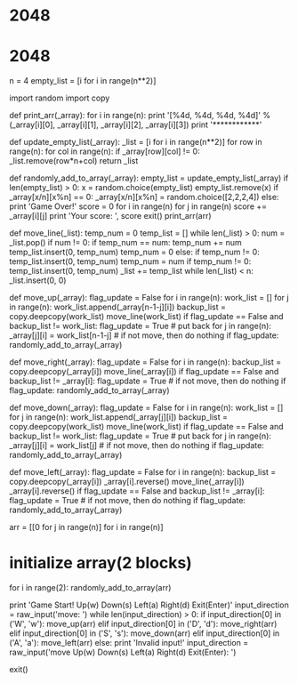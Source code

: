# 2048
# 2048
n = 4
empty_list = [i for i in range(n**2)]

import random
import copy

def print_arr(_array):
    for i in range(n):
        print '[%4d, %4d, %4d, %4d]' %(_array[i][0], _array[i][1], _array[i][2], _array[i][3])
    print '************'

def update_empty_list(_array):
    _list = [i for i in range(n**2)]
    for row in range(n):
        for col in range(n):
            if _array[row][col] != 0:
                _list.remove(row*n+col)
    return _list

def randomly_add_to_array(_array):
    empty_list = update_empty_list(_array)
    if len(empty_list) > 0:
        x = random.choice(empty_list)
        empty_list.remove(x)
        if _array[x/n][x%n] == 0:
            _array[x/n][x%n] = random.choice([2,2,2,4])
    else:
        print 'Game Over!'
        score = 0
        for i in range(n)
            for j in range(n)
                score += _array[i][j]
        print 'Your score: ', score
        exit()
    print_arr(arr)

def move_line(_list):
    temp_num = 0
    temp_list = []
    while len(_list) > 0:
        num = _list.pop()
        if num != 0:
            if temp_num == num:
                temp_num += num
                temp_list.insert(0, temp_num)
                temp_num = 0
            else:
                if temp_num != 0:
                    temp_list.insert(0, temp_num)
                temp_num = num
    if temp_num != 0:
        temp_list.insert(0, temp_num)
    _list += temp_list
    while len(_list) < n:
        _list.insert(0, 0)

def move_up(_array):
    flag_update = False
    for i in range(n):
        work_list = []
        for j in range(n):
            work_list.append(_array[n-1-j][i])
        backup_list = copy.deepcopy(work_list)
        move_line(work_list)
        if flag_update == False and backup_list != work_list:
            flag_update = True
        # put back
        for j in range(n):
            _array[j][i] = work_list[n-1-j]
    # if not move, then do nothing
    if flag_update:
        randomly_add_to_array(_array)

def move_right(_array):
    flag_update = False
    for i in range(n):
        backup_list = copy.deepcopy(_array[i])
        move_line(_array[i])
        if flag_update == False and backup_list != _array[i]:
            flag_update = True
    # if not move, then do nothing
    if flag_update:
        randomly_add_to_array(_array)
        
def move_down(_array):
    flag_update = False
    for i in range(n):
        work_list = []
        for j in range(n):
            work_list.append(_array[j][i])
        backup_list = copy.deepcopy(work_list)
        move_line(work_list)
        if flag_update == False and backup_list != work_list:
            flag_update = True
        # put back
        for j in range(n):
            _array[j][i] = work_list[j]
    # if not move, then do nothing
    if flag_update:
        randomly_add_to_array(_array)
    
def move_left(_array):
    flag_update = False
    for i in range(n):
        backup_list = copy.deepcopy(_array[i])
        _array[i].reverse()
        move_line(_array[i])
        _array[i].reverse()
        if flag_update == False and backup_list != _array[i]:
            flag_update = True
    # if not move, then do nothing
    if flag_update:
        randomly_add_to_array(_array)

arr = [[0 for j in range(n)] for i in range(n)]

# initialize array(2 blocks)
for i in range(2):
    randomly_add_to_array(arr)

print 'Game Start! Up(w) Down(s) Left(a) Right(d) Exit(Enter)'
input_direction = raw_input('move: ')
while len(input_direction) > 0:
    if input_direction[0] in ('W', 'w'):
        move_up(arr)
    elif input_direction[0] in ('D', 'd'):
        move_right(arr)
    elif input_direction[0] in ('S', 's'):
        move_down(arr)
    elif input_direction[0] in ('A', 'a'):
        move_left(arr)
    else:
        print 'Invalid input!'
    input_direction = raw_input('move Up(w) Down(s) Left(a) Right(d) Exit(Enter): ')

exit()
